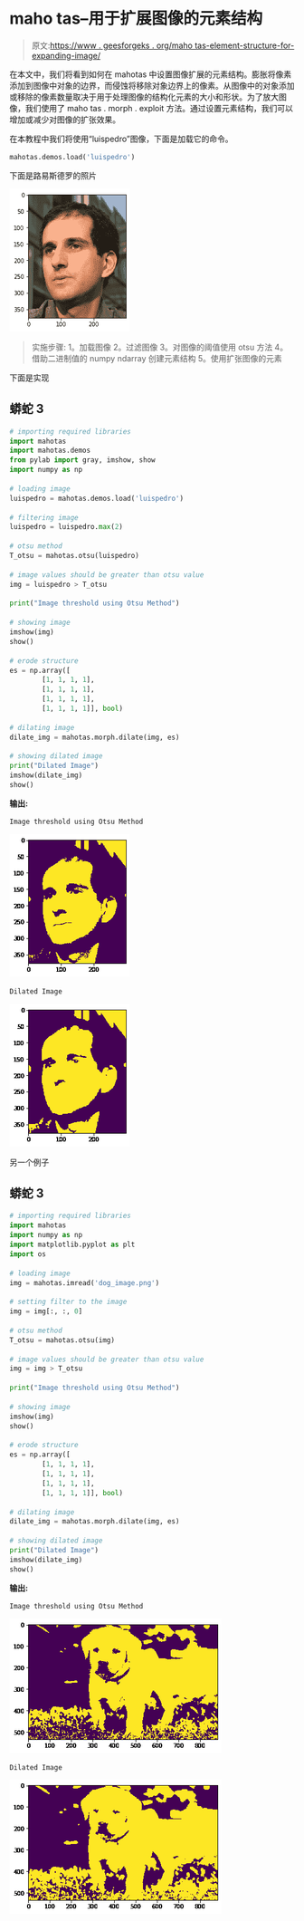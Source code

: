 # maho tas–用于扩展图像的元素结构

> 原文:[https://www . geesforgeks . org/maho tas-element-structure-for-expanding-image/](https://www.geeksforgeeks.org/mahotas-element-structure-for-dilating-image/)

在本文中，我们将看到如何在 mahotas 中设置图像扩展的元素结构。膨胀将像素添加到图像中对象的边界，而侵蚀将移除对象边界上的像素。从图像中的对象添加或移除的像素数量取决于用于处理图像的结构化元素的大小和形状。为了放大图像，我们使用了 maho tas . morph . exploit 方法。通过设置元素结构，我们可以增加或减少对图像的扩张效果。

在本教程中我们将使用“luispedro”图像，下面是加载它的命令。

```py
mahotas.demos.load('luispedro')
```

下面是路易斯德罗的照片

![](img/a5b38a36a4a2b449bce4b0f49291011e.png)

> 实施步骤:
> 1。加载图像
> 2。过滤图像
> 3。对图像的阈值使用 otsu 方法
> 4。借助二进制值的 numpy ndarray 创建元素结构
> 5。使用扩张图像的元素

下面是实现

## 蟒蛇 3

```py
# importing required libraries
import mahotas
import mahotas.demos
from pylab import gray, imshow, show
import numpy as np

# loading image
luispedro = mahotas.demos.load('luispedro')

# filtering image
luispedro = luispedro.max(2)

# otsu method
T_otsu = mahotas.otsu(luispedro)

# image values should be greater than otsu value
img = luispedro > T_otsu

print("Image threshold using Otsu Method")

# showing image
imshow(img)
show()

# erode structure
es = np.array([
        [1, 1, 1, 1],
        [1, 1, 1, 1],
        [1, 1, 1, 1],
        [1, 1, 1, 1]], bool)

# dilating image
dilate_img = mahotas.morph.dilate(img, es)

# showing dilated image
print("Dilated Image")
imshow(dilate_img)
show()
```

**输出:**

```py
Image threshold using Otsu Method
```

![](img/73600c310d2709aae2e00e9b3837048f.png)

```py
Dilated Image
```

![](img/6e7a7cc2858f19b6bfff7f9c9273673b.png)

另一个例子

## 蟒蛇 3

```py
# importing required libraries
import mahotas
import numpy as np
import matplotlib.pyplot as plt
import os

# loading image
img = mahotas.imread('dog_image.png')

# setting filter to the image
img = img[:, :, 0]

# otsu method
T_otsu = mahotas.otsu(img)

# image values should be greater than otsu value
img = img > T_otsu

print("Image threshold using Otsu Method")

# showing image
imshow(img)
show()

# erode structure
es = np.array([
        [1, 1, 1, 1],
        [1, 1, 1, 1],
        [1, 1, 1, 1],
        [1, 1, 1, 1]], bool)

# dilating image
dilate_img = mahotas.morph.dilate(img, es)

# showing dilated image
print("Dilated Image")
imshow(dilate_img)
show()
```

**输出:**

```py
Image threshold using Otsu Method
```

![](img/4d8a759cb27087644c89f718a86a41f1.png)

```py
Dilated Image
```

![](img/1785d2495844b1097ec5ccf9ad9f97aa.png)